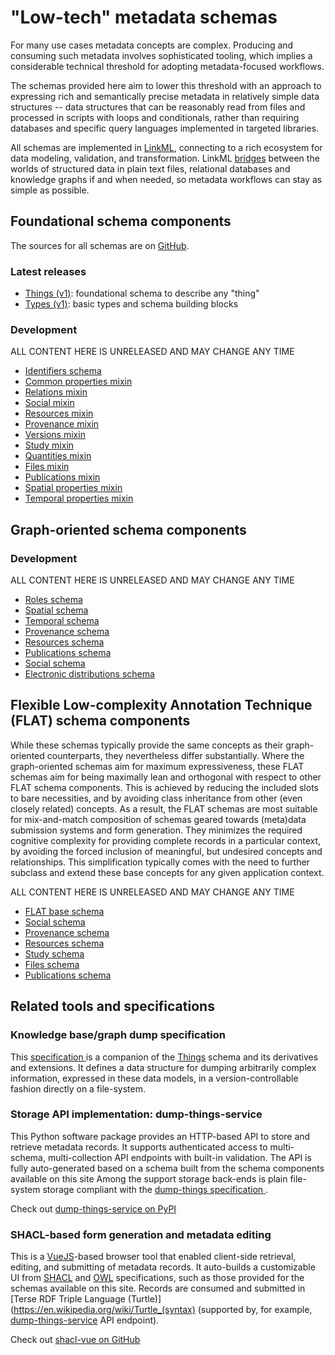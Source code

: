 
# "Low-tech" metadata schemas

For many use cases metadata concepts are complex. Producing and consuming
such metadata involves sophisticated tooling, which implies a considerable
technical threshold for adopting metadata-focused workflows.

The schemas provided here aim to lower this threshold with an approach to
expressing rich and semantically precise metadata in relatively simple data
structures -- data structures that can be reasonably read from files and
processed in scripts with loops and conditionals, rather than requiring databases
and specific query languages implemented in targeted libraries.

All schemas are implemented in [LinkML](https://linkml.io), connecting to a
rich ecosystem for data modeling, validation, and transformation. LinkML
[bridges](https://linkml.io/linkml/intro/overview.html#a-bridge-between-frameworks)
between the worlds of structured data in plain text files, relational
databases and knowledge graphs if and when needed, so metadata workflows can
stay as simple as possible.

## Foundational schema components

The sources for all schemas are on [GitHub](https://github.com/psychoinformatics-de/datalad-concepts).

### Latest releases

- [Things (v1)](s/things/v1/index.md): foundational schema to describe any "thing"
- [Types (v1)](s/types/v1/index.md): basic types and schema building blocks

### Development

ALL CONTENT HERE IS UNRELEASED AND MAY CHANGE ANY TIME

- [Identifiers schema](s/identifiers/unreleased/index.md)
- [Common properties mixin](s/common-mixin/unreleased/index.md)
- [Relations mixin](s/relations-mixin/unreleased/index.md)
- [Social mixin](s/social-mixin/unreleased/index.md)
- [Resources mixin](s/resources-mixin/unreleased/index.md)
- [Provenance mixin](s/prov-mixin/unreleased/index.md)
- [Versions mixin](s/versions-mixin/unreleased/index.md)
- [Study mixin](s/study-mixin/unreleased/index.md)
- [Quantities mixin](s/quantities-mixin/unreleased/index.md)
- [Files mixin](s/files-mixin/unreleased/index.md)
- [Publications mixin](s/publications-mixin/unreleased/index.md)
- [Spatial properties mixin](s/spatial-mixin/unreleased/index.md)
- [Temporal properties mixin](s/temporal-mixin/unreleased/index.md)

## Graph-oriented schema components

### Development

ALL CONTENT HERE IS UNRELEASED AND MAY CHANGE ANY TIME

- [Roles schema](s/roles/unreleased/index.md)
- [Spatial schema](s/spatial/unreleased/index.md)
- [Temporal schema](s/itemporal/unreleased/index.md)
- [Provenance schema](s/prov/unreleased/index.md)
- [Resources schema](s/resources/unreleased/index.md)
- [Publications schema](s/publications/unreleased/index.md)
- [Social schema](s/social/unreleased/index.md)
- [Electronic distributions schema](s/edistributions/unreleased/index.md)

## Flexible Low-complexity Annotation Technique (FLAT) schema components

While these schemas typically provide the same concepts as their graph-oriented counterparts, they nevertheless differ substantially.
Where the graph-oriented schemas aim for maximum expressiveness, these FLAT schemas aim for being maximally lean and orthogonal with respect to other FLAT schema components.
This is achieved by reducing the included slots to bare necessities, and by avoiding class inheritance from other (even closely related) concepts.
As a result, the FLAT schemas are most suitable for mix-and-match composition of schemas geared towards (meta)data submission systems and form generation.
They minimizes the required cognitive complexity for providing complete records in a particular context, by avoiding the forced inclusion of meaningful, but undesired concepts and relationships.
This simplification typically comes with the need to further subclass and extend these base concepts for any given application context.

ALL CONTENT HERE IS UNRELEASED AND MAY CHANGE ANY TIME

- [FLAT base schema](s/flat/unreleased/index.md)
- [Social schema](s/flat-social/unreleased/index.md)
- [Provenance schema](s/flat-prov/unreleased/index.md)
- [Resources schema](s/flat-resources/unreleased/index.md)
- [Study schema](s/flat-study/unreleased/index.md)
- [Files schema](s/flat-files/unreleased/index.md)
- [Publications schema](s/flat-publications/unreleased/index.md)

## Related tools and specifications

### Knowledge base/graph dump specification

This [specification ](/dump-things-storage) is a companion of the [Things](s/things) schema and its derivatives and extensions.
It defines a data structure for dumping arbitrarily complex information, expressed in these data models, in a version-controllable fashion directly on a file-system.

### Storage API implementation: dump-things-service

This Python software package provides an HTTP-based API to store and retrieve metadata records.
It supports authenticated access to multi-schema, multi-collection API endpoints with built-in validation.
The API is fully auto-generated based on a schema built from the schema components available on this site
Among the support storage back-ends is plain file-system storage compliant with the [dump-things specification ](/dump-things-storage).

Check out [dump-things-service on PyPI](https://pypi.org/project/dump-things-service)

### SHACL-based form generation and metadata editing

This is a [VueJS](https://vuejs.org)-based browser tool that enabled client-side retrieval, editing, and submitting of metadata records.
It auto-builds a customizable UI from [SHACL](https://www.w3.org/TR/shacl) and [OWL](https://www.w3.org/TR/owl-ref) specifications, such as those provided for the schemas available on this site. Records are consumed and submitted in [Terse RDF Triple Language (Turtle)](https://en.wikipedia.org/wiki/Turtle_(syntax) (supported by, for example, [dump-things-service](https://pypi.org/project/dump-things-service) API endpoint).

Check out [shacl-vue on GitHub](https://psychoinformatics-de.github.io/shacl-vue/docs)
